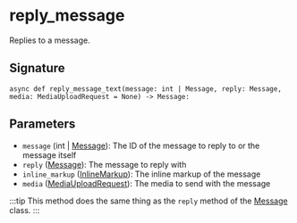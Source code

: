 # reply_message

Replies to a message.

## Signature

`async def reply_message_text(message: int | Message, reply: Message, media: MediaUploadRequest = None) -> Message:`

## Parameters

- `message` (int | [Message](/docs/api_reference/types/message)): The ID of the message to reply to or the message itself
- `reply` ([Message](/docs/api_reference/types/message)): The message to reply with
- `inline_markup` ([InlineMarkup](/docs/api_reference/types/inline_markup)): The inline markup of the message
- `media` ([MediaUploadRequest](/docs/api_reference/types/media_upload_request)): The media to send with the message


:::tip
This method does the same thing as the `reply` method of the [Message](/docs/api_reference/types/message) class.
:::